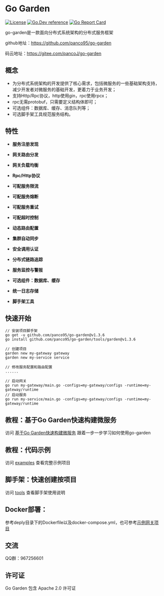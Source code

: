 # Go Garden 
[![License](https://img.shields.io/:license-apache-blue.svg)](https://opensource.org/licenses/Apache-2.0) [![Go.Dev reference](https://img.shields.io/badge/go.dev-reference-007d9c?logo=go&logoColor=white&style=flat-square)](https://pkg.go.dev/github.com/panco95/go-garden) [![Go Report Card](https://goreportcard.com/badge/github.com/panco95/go-garden)](https://goreportcard.com/report/github.com/panco95/go-garden) 


go-garden是一款面向分布式系统架构的分布式服务框架

github地址：https://github.com/panco95/go-garden

码云地址：https://gitee.com/pancoJ/go-garden

## 概念

* 为分布式系统架构的开发提供了核心需求，包括微服务的一些基础架构支持，减少开发者对微服务的基础开发，更着力于业务开发；
* 支持Http/Rpc协议，http使用gin，rpc使用rpcx；
* rpc无需protobuf，只需要定义结构体即可；
* 可选组件：数据库、缓存、消息队列等；
* 可选脚手架工具规范服务结构。

## 特性

- **服务注册发现**

- **网关路由分发**

- **网关负载均衡**

- **Rpc/Http协议**

- **可配服务限流**

- **可配服务熔断**

- **可配服务重试**

- **可配超时控制**

- **动态路由配置**

- **集群自动同步**

- **安全调用认证**

- **分布式链路追踪**

- **服务监控与警报**

- **可选组件：数据库、缓存**

- **统一日志存储**

- **脚手架工具**


## 快速开始

```
// 安装项目脚手架
go get -u github.com/panco95/go-garden@v1.3.6
go install github.com/panco95/go-garden/tools/garden@v1.3.6

// 创建项目
garden new my-gateway gateway
garden new my-service service

// 修改服务配置和路由配置
......

// 启动网关
go run my-gateway/main.go -configs=my-gateway/configs -runtime=my-gateway/runtime
// 启动服务
go run my-service/main.go -configs=my-gateway/configs -runtime=my-gateway/runtime
```

## 教程：基于Go Garden快速构建微服务
访问 [基于Go Garden快速构建微服务](docs/tutorial.md) 跟着一步一步学习如何使用go-garden

## 教程：代码示例
访问 [examples](examples) 查看完整示例项目

## 脚手架：快速创建按项目
访问 [tools](tools/garden) 查看脚手架使用说明

## Docker部署：
参考deply目录下的Dockerfile以及docker-compose.yml，也可参考[示例网关项目](https://github.com/panco95/garden-example-gateway)
## 交流
QQ群：967256601

## 许可证
Go Garden 包含 Apache 2.0 许可证
